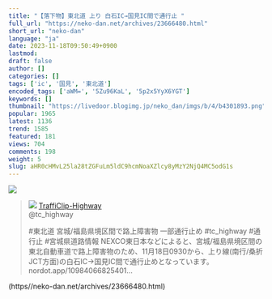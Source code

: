 ```yaml
---
title: "【落下物】東北道 上り 白石IC→国見IC間で通行止 "
full_url: "https://neko-dan.net/archives/23666480.html"
short_url: "neko-dan"
language: "ja"
date: 2023-11-18T09:50:49+0900
lastmod: 
draft: false
author: []
categories: []
tags: ['ic', '国見', '東北道']
encoded_tags: ['aWM=', '5Zu96KaL', '5p2x5YyX6YGT']
keywords: []
thumbnail: "https://livedoor.blogimg.jp/neko_dan/imgs/b/4/b4301893.png"
popular: 1965
latest: 1136
trend: 1585
featured: 181
views: 704
comments: 198
weight: 5
slug: aHR0cHMvL25la28tZGFuLm5ldC9hcmNoaXZlcy8yMzY2NjQ4MC5odG1s
---
```


![](https://livedoor.blogimg.jp/neko_dan/imgs/b/4/b4301893.png)

<blockquote id='twibodyBGVhFc6uRV'> <p> <img src='https//livedoor.blogimg.jp/neko_dan/imgs/3/c/3cee1bca.jpg'> <a href='https//twitter.com/tc_highway/status/1725674477667885134' target='_blank'>TraffiClip-Highway </a><br> @tc_highway </p> <p id='twitextBGVhFc6uRV'> #東北道 宮城/福島県境区間で路上障害物 一部通行止め #tc_highway #通行止 #宮城県道路情報 NEXCO東日本などによると、宮城/福島県境区間の東北自動車道で路上障害物のため、11月18日0930から、上り線(南行/桑折JCT方面)の白石IC→国見IC間で通行止めとなっています。 nordot.app/10984066825401… </p> </blockquote> 

(https//neko-dan.net/archives/23666480.html)
